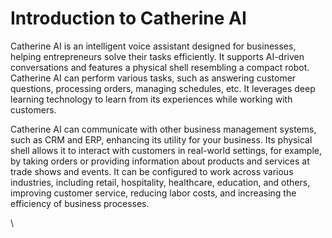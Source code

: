 # Introduction to Catherine AI

Catherine AI is an intelligent voice assistant designed for businesses, helping entrepreneurs solve their tasks efficiently. It supports AI-driven conversations and features a physical shell resembling a compact robot. Catherine AI can perform various tasks, such as answering customer questions, processing orders, managing schedules, etc. It leverages deep learning technology to learn from its experiences while working with customers.

Catherine AI can communicate with other business management systems, such as CRM and ERP, enhancing its utility for your business. Its physical shell allows it to interact with customers in real-world settings, for example, by taking orders or providing information about products and services at trade shows and events. It can be configured to work across various industries, including retail, hospitality, healthcare, education, and others, improving customer service, reducing labor costs, and increasing the efficiency of business processes.

\
